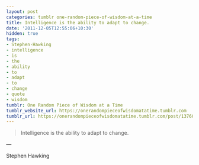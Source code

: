 ```yaml
---
layout: post
categories: tumblr one-random-piece-of-wisdom-at-a-time
title: Intelligence is the ability to adapt to change.
date: '2011-12-05T12:55:06+10:30'
hidden: true
tags:
- Stephen-Hawking
- intelligence
- is
- the
- ability
- to
- adapt
- to
- change
- quote
- wisdom
tumblr: One Random Piece of Wisdom at a Time
tumblr_website_url: https://onerandompieceofwisdomatatime.tumblr.com
tumblr_url: https://onerandompieceofwisdomatatime.tumblr.com/post/13760618958/intelligence-is-the-ability-to-adapt-to-change
---
```

> Intelligence is the ability to adapt to change.

—

Stephen Hawking&nbsp;

